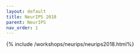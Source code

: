 ```yaml
---
layout: default
title: NeurIPS 2018
parent: NeurIPS
nav_order: 1
---
```


{% include /workshops/neurips/neurips2018.html%}